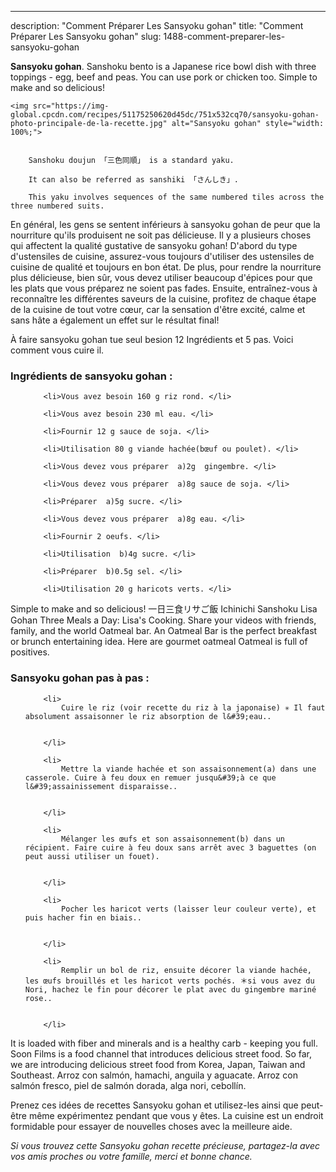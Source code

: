 ---
description: "Comment Préparer Les Sansyoku gohan"
title: "Comment Préparer Les Sansyoku gohan"
slug: 1488-comment-preparer-les-sansyoku-gohan

<p>
	<strong>Sansyoku gohan</strong>. 
	Sanshoku bento is a Japanese rice bowl dish with three toppings - egg, beef and peas. You can use pork or chicken too. Simple to make and so delicious!
</p>
<p>
	
	<img src="https://img-global.cpcdn.com/recipes/51175250620d45dc/751x532cq70/sansyoku-gohan-photo-principale-de-la-recette.jpg" alt="Sansyoku gohan" style="width: 100%;">
	
	
		Sanshoku doujun 「三色同順」 is a standard yaku.
	
		It can also be referred as sanshiki 「さんしき」.
	
		This yaku involves sequences of the same numbered tiles across the three numbered suits.
	
</p>

En général, les gens se sentent inférieurs à sansyoku gohan de peur que la nourriture qu'ils produisent ne soit pas délicieuse. Il y a plusieurs choses qui affectent la qualité gustative de sansyoku gohan! D'abord du type d'ustensiles de cuisine, assurez-vous toujours d'utiliser des ustensiles de cuisine de qualité et toujours en bon état. De plus, pour rendre la nourriture plus délicieuse, bien sûr, vous devez utiliser beaucoup d'épices pour que les plats que vous préparez ne soient pas fades. Ensuite, entraînez-vous à reconnaître les différentes saveurs de la cuisine, profitez de chaque étape de la cuisine de tout votre cœur, car la sensation d'être excité, calme et sans hâte a également un effet sur le résultat final!

<!--inarticleads1-->

À faire sansyoku gohan tue seul besion 12 Ingrédients et 5 pas. Voici comment vous cuire il.

<h3>Ingrédients de sansyoku gohan :</h3>

<ol>
	
		<li>Vous avez besoin 160 g riz rond. </li>
	
		<li>Vous avez besoin 230 ml eau. </li>
	
		<li>Fournir 12 g sauce de soja. </li>
	
		<li>Utilisation 80 g viande hachée(bœuf ou poulet). </li>
	
		<li>Vous devez vous préparer  a)2g  gingembre. </li>
	
		<li>Vous devez vous préparer  a)8g sauce de soja. </li>
	
		<li>Préparer  a)5g sucre. </li>
	
		<li>Vous devez vous préparer  a)8g eau. </li>
	
		<li>Fournir 2 oeufs. </li>
	
		<li>Utilisation  b)4g sucre. </li>
	
		<li>Préparer  b)0.5g sel. </li>
	
		<li>Utilisation 20 g haricots verts. </li>
	
</ol>

Simple to make and so delicious! 一日三食リサご飯 Ichinichi Sanshoku Lisa Gohan Three Meals a Day: Lisa&#39;s Cooking. Share your videos with friends, family, and the world Oatmeal bar. An Oatmeal Bar is the perfect breakfast or brunch entertaining idea. Here are gourmet oatmeal Oatmeal is full of positives. 

<!--inarticleads2-->

<h3>Sansyoku gohan pas à pas :</h3>

<ol>
	
		<li>
			Cuire le riz (voir recette du riz à la japonaise) ✳︎ Il faut absolument assaisonner le riz absorption de l&#39;eau..
			
			
		</li>
	
		<li>
			Mettre la viande hachée et son assaisonnement(a) dans une casserole. Cuire à feu doux en remuer jusqu&#39;à ce que l&#39;assainissement disparaisse..
			
			
		</li>
	
		<li>
			Mélanger les œufs et son assaisonnement(b) dans un récipient. Faire cuire à feu doux sans arrêt avec 3 baguettes (on peut aussi utiliser un fouet).
			
			
		</li>
	
		<li>
			Pocher les haricot verts (laisser leur couleur verte), et puis hacher fin en biais..
			
			
		</li>
	
		<li>
			Remplir un bol de riz, ensuite décorer la viande hachée, les œufs brouillés et les haricot verts pochés. ＊si vous avez du Nori, hachez le fin pour décorer le plat avec du gingembre mariné rose..
			
			
		</li>
	
</ol>

It is loaded with fiber and minerals and is a healthy carb - keeping you full. Soon Films is a food channel that introduces delicious street food. So far, we are introducing delicious street food from Korea, Japan, Taiwan and Southeast. Arroz con salmón, hamachi, anguila y aguacate. Arroz con salmón fresco, piel de salmón dorada, alga nori, cebollín. 

<!--inarticleads1-->

<p>
Prenez ces idées de recettes Sansyoku gohan et utilisez-les ainsi que peut-être même expérimentez pendant que vous y êtes. La cuisine est un endroit formidable pour essayer de nouvelles choses avec la meilleure aide.
</p>

<p>
<i>Si vous trouvez cette Sansyoku gohan recette précieuse, partagez-la avec vos amis proches ou votre famille, merci et bonne chance.</i>
</p>
